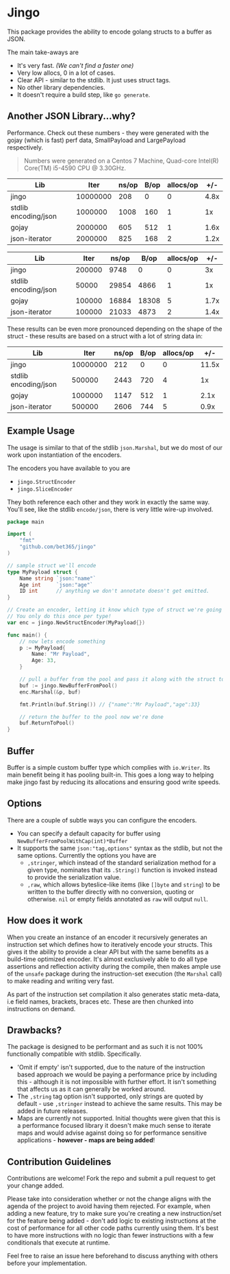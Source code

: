 # Jingo

This package provides the ability to encode golang structs to a buffer as JSON. 

The main take-aways are

* It's very fast. *(We can't find a faster one)*
* Very low allocs, 0 in a lot of cases.
* Clear API - similar to the stdlib. It just uses struct tags.
* No other library dependencies.
* It doesn't require a build step, like `go generate`. 

## Another JSON Library...why?

Performance. Check out these numbers - they were generated with the gojay (which is fast) perf data, SmallPayload and LargePayload respectively.

> Numbers were generated on a Centos 7 Machine, Quad-core Intel(R) Core(TM) i5-4590 CPU @ 3.30GHz. 

|         Lib          |   Iter   | ns/op | B/op | allocs/op | +/-  |
| -------------------- | -------- | ----- | ---- | --------- | ---- |
| jingo                | 10000000 |   208 |    0 |         0 | 4.8x |
| stdlib encoding/json |  1000000 |  1008 |  160 |         1 | 1x   |
| gojay                |  2000000 |   605 |  512 |         1 | 1.6x |
| json-iterator        |  2000000 |   825 |  168 |         2 | 1.2x |

|         Lib          |  Iter  | ns/op |  B/op | allocs/op | +/-  |
| -------------------- | ------ | ----- | ----- | --------- | ---- |
| jingo                | 200000 |  9748 |     0 |         0 | 3x   |
| stdlib encoding/json |  50000 | 29854 |  4866 |         1 | 1x   |
| gojay                | 100000 | 16884 | 18308 |         5 | 1.7x |
| json-iterator        | 100000 | 21033 |  4873 |         2 | 1.4x |

These results can be even more pronounced depending on the shape of the struct - these results are based on a struct with a lot of string data in:

|         Lib          |   Iter   | ns/op | B/op | allocs/op |  +/-  |
| -------------------- | -------- | ----- | ---- | --------- | ----- |
| jingo                | 10000000 |   212 |    0 |         0 | 11.5x |
| stdlib encoding/json |   500000 |  2443 |  720 |         4 | 1x    |
| gojay                |  1000000 |  1147 |  512 |         1 | 2.1x  |
| json-iterator        |   500000 |  2606 |  744 |         5 | 0.9x  |

## Example Usage

The usage is similar to that of the stdlib `json.Marshal`, but we do most of our work upon instantiation of the encoders.

The encoders you have available to you are 

* `jingo.StructEncoder`
* `jingo.SliceEncoder`

They both reference each other and they work in exactly the same way. You'll see, like the stdlib `encode/json`, there is very little wire-up involved. 

```go
package main

import (
    "fmt"
    "github.com/bet365/jingo"
)

// sample struct we'll encode
type MyPayload struct {
    Name string `json:"name"`
    Age int     `json:"age"`
    ID int      // anything we don't annotate doesn't get emitted. 
}

// Create an encoder, letting it know which type of struct we're going to be encoding. 
// You only do this once per type!
var enc = jingo.NewStructEncoder(MyPayload{})

func main() {
    // now lets encode something 
    p := MyPayload{
        Name: "Mr Payload",
        Age: 33,
    }

    // pull a buffer from the pool and pass it along with the struct to Marshal
    buf := jingo.NewBufferFromPool()
    enc.Marshal(&p, buf)

    fmt.Println(buf.String()) // {"name":"Mr Payload","age":33}

    // return the buffer to the pool now we're done
    buf.ReturnToPool()
}

```

## Buffer

Buffer is a simple custom buffer type which complies with `io.Writer`. Its main benefit being it has pooling built-in. This goes a long way to helping make jingo fast by reducing its allocations and ensuring good write speeds.

## Options

There are a couple of subtle ways you can configure the encoders. 

* You can specify a default capacity for buffer using `NewBufferFromPoolWithCap(int)*Buffer`
* It supports the same `json:"tag,options"` syntax as the stdlib, but not the same options. Currently the options you have are
    - `,stringer`, which instead of the standard serialization method for a given type, nominates that its `.String()` function is invoked instead to provide the serialization value.
    - `,raw`, which allows byteslice-like items (like `[]byte` and `string`) to be written to the buffer directly with no conversion, quoting or otherwise. `nil` or empty fields annotated as `raw` will output `null`. 

## How does it work

When you create an instance of an encoder it recursively generates an instruction set which defines how to iteratively encode your structs. This gives it the ability to provide a clear API but with the same benefits as a build-time optimized encoder. It's almost exclusively able to do all type assertions and reflection activity during the compile, then makes ample use of the `unsafe` package during the instruction-set execution (the `Marshal` call) to make reading and writing very fast. 

As part of the instruction set compilation it also generates static meta-data, i.e field names, brackets, braces etc. These are then chunked into instructions on demand.

## Drawbacks?

The package is designed to be performant and as such it is not 100% functionally compatible with stdlib. Specifically. 

* 'Omit if empty' isn't supported, due to the nature of the instruction based approach we would be paying a performance price by including this - although it is not impossible with further effort. It isn't something that affects us as it can generally be worked around.
* The `,string` tag option isn't supported, only strings are quoted by default - use `,stringer` instead to achieve the same results.  This may be added in future releases. 
* Maps are currently not supported. Initial thoughts were given that this is a performance focused library it doesn't make much sense to iterate maps and would advise against doing so for performance sensitive applications - **however - maps are being added**!

## Contribution Guidelines

Contributions are welcome! Fork the repo and submit a pull request to get your change added. 

Please take into consideration whether or not the change aligns with the agenda of the project to avoid having them rejected. For example, when adding a new feature, try to make sure you're creating a new instruction/set for the feature being added - don't add logic to existing instructions at the cost of performance for all other code paths currently using them.  It's best to have more instructions with no logic than fewer instructions with a few conditionals that execute at runtime.  

Feel free to raise an issue here beforehand to discuss anything with others before your implementation. 